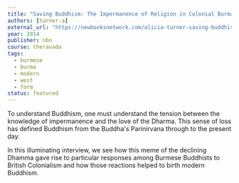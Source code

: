 ```yaml
---
title: "Saving Buddhism: The Impermanence of Religion in Colonial Burma"
authors: [turner-a]
external_url: "https://newbooksnetwork.com/alicia-turner-saving-buddhism-the-impermanence-of-religion-in-colonial-burma-u-hawaii-press-2014/"
year: 2014
publisher: nbn
course: theravada
tags:
  - burmese
  - burma
  - modern
  - west
  - form
status: featured
---
```


To understand Buddhism, one must understand the tension between the knowledge of impermanence and the love of the Dharma. This sense of loss has defined Buddhism from the Buddha's Parinirvana through to the present day. 

In this illuminating interview, we see how this meme of the declining Dhamma gave rise to particular responses among Burmese Buddhists to British Colonialism and how those reactions helped to birth modern Buddhism.
